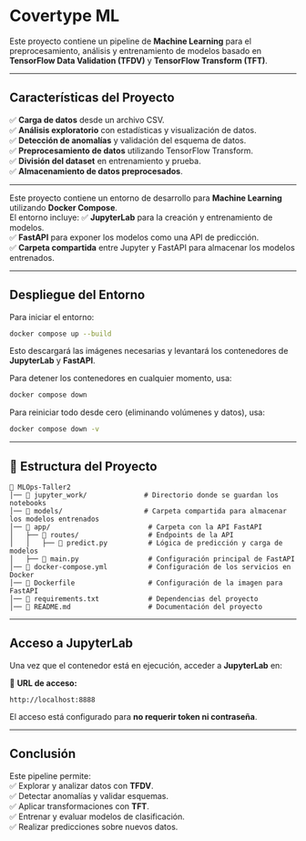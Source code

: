 # Covertype ML

Este proyecto contiene un pipeline de **Machine Learning** para el preprocesamiento, análisis y entrenamiento de modelos basado en **TensorFlow Data Validation (TFDV)** y **TensorFlow Transform (TFT)**.

---

## **Características del Proyecto**

✅ **Carga de datos** desde un archivo CSV.\
✅ **Análisis exploratorio** con estadísticas y visualización de datos.\
✅ **Detección de anomalías** y validación del esquema de datos.\
✅ **Preprocesamiento de datos** utilizando TensorFlow Transform.\
✅ **División del dataset** en entrenamiento y prueba.\
✅ **Almacenamiento de datos preprocesados**.

---

Este proyecto contiene un entorno de desarrollo para **Machine Learning** utilizando **Docker Compose**.  
El entorno incluye:
✅ **JupyterLab** para la creación y entrenamiento de modelos.  
✅ **FastAPI** para exponer los modelos como una API de predicción.  
✅ **Carpeta compartida** entre Jupyter y FastAPI para almacenar los modelos entrenados.  

---

##  **Despliegue del Entorno**  

Para iniciar el entorno:  

```sh
docker compose up --build
```
Esto descargará las imágenes necesarias y levantará los contenedores de **JupyterLab** y **FastAPI**.  

Para detener los contenedores en cualquier momento, usa:  

```sh
docker compose down
```

Para reiniciar todo desde cero (eliminando volúmenes y datos), usa:  

```sh
docker compose down -v
```

---

## 📂 **Estructura del Proyecto**  

```
📂 MLOps-Taller2
│── 📂 jupyter_work/              # Directorio donde se guardan los notebooks
│── 📂 models/                    # Carpeta compartida para almacenar los modelos entrenados
│── 📂 app/                        # Carpeta con la API FastAPI
│   ├── 📂 routes/                 # Endpoints de la API
│   │   ├── 📜 predict.py          # Lógica de predicción y carga de modelos
│   ├── 📜 main.py                 # Configuración principal de FastAPI
│── 📜 docker-compose.yml          # Configuración de los servicios en Docker
│── 📜 Dockerfile                  # Configuración de la imagen para FastAPI
│── 📜 requirements.txt            # Dependencias del proyecto
│── 📜 README.md                   # Documentación del proyecto
```

---

##  **Acceso a JupyterLab**  

Una vez que el contenedor está en ejecución, acceder a **JupyterLab** en:  

🔗 **URL de acceso:**  
```
http://localhost:8888
```
El acceso está configurado para **no requerir token ni contraseña**.  

---


## **Conclusión**

Este pipeline permite:\
✅ Explorar y analizar datos con **TFDV**.\
✅ Detectar anomalías y validar esquemas.\
✅ Aplicar transformaciones con **TFT**.\
✅ Entrenar y evaluar modelos de clasificación.\
✅ Realizar predicciones sobre nuevos datos.

